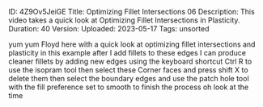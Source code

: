ID: 4Z9Ov5JeiGE
Title: Optimizing Fillet Intersections 06
Description: This video takes a quick look at Optimizing Fillet Intersections in Plasticity.
Duration: 40
Version: 
Uploaded: 2023-05-17
Tags: unsorted

yum yum Floyd here with a quick look at
optimizing fillet intersections and
plasticity in this example after I add
fillets to these edges I can produce
cleaner fillets by adding new edges
using the keyboard shortcut Ctrl R to
use the isopram tool then select these
Corner faces and press shift X to delete
them
then select the boundary edges and use
the patch hole tool with the fill
preference set to smooth to finish the
process
oh look at the time
